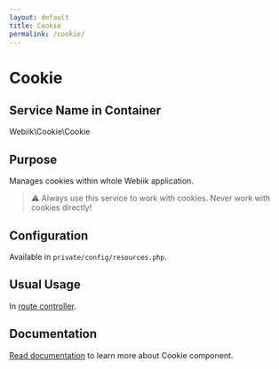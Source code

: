 ```yaml
---
layout: default
title: Cookie
permalink: /cookie/
---
```

# Cookie
## Service Name in Container
Webiik\Cookie\Cookie

## Purpose
Manages cookies within whole Webiik application.

> ⚠️ Always use this service to work with cookies. Never work with cookies directly!

## Configuration
Available in `private/config/resources.php`.

## Usual Usage
In [route controller](/routing).

## Documentation
[Read documentation](https://github.com/webiik/cookie) to learn more about Cookie component.